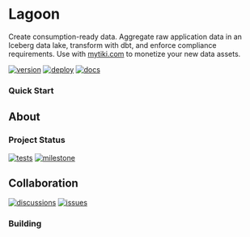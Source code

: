 # Lagoon
Create consumption-ready data. Aggregate raw application data in an Iceberg data lake, transform with dbt, and enforce compliance requirements. Use with [mytiki.com](https://mytiki.com) to monetize your new data assets.

[![version](https://img.shields.io/github/v/release/mytiki/lagoon?style=for-the-badge&logo=github&logoColor=white)](https://github.com/mytiki/lagoon/releases/latest)
[![deploy](https://img.shields.io/badge/AWS-DEPLOY-FD8E31?style=for-the-badge&logo=amazon-aws&logoColor=white)](https://us-east-2.console.aws.amazon.com/lambda/home#/create/app?applicationId=arn:aws:serverlessrepo:us-east-2:992382831795:applications/mytiki-lagoon)
[![docs](https://img.shields.io/badge/GET%20STARTED-DOCS-FFE68F?style=for-the-badge&logo=readme&logoColor=white)](https://docs.mytiki.com/lagoon)

### Quick Start

## About

### Project Status
[![tests](https://img.shields.io/github/actions/workflow/status/mytiki/lagoon/test.yml?style=for-the-badge&logo=github&logoColor=white&label=TESTS)](https://github.com/mytiki/lagoon/actions/workflows/test.yml)
[![milestone](https://img.shields.io/github/milestones/progress/mytiki/lagoon/2?style=for-the-badge&logo=github&logoColor=white)](https://github.com/mytiki/lagoon/milestones)

## Collaboration
[![discussions](https://img.shields.io/github/discussions/mytiki/.github?style=for-the-badge&logo=github&logoColor=white)](https://github.com/orgs/mytiki/discussions)
[![issues](https://img.shields.io/github/issues/mytiki/lagoon?style=for-the-badge&logo=github&logoColor=white)](https://github.com/mytiki/lagoon/issues)

### Building
